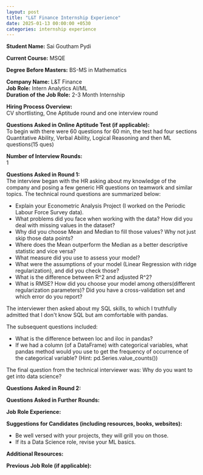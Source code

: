 ```yaml
---
layout: post
title: "L&T Finance Internship Experience"
date: 2025-01-13 00:00:00 +0530
categories: internship experience
---
```


**Student Name:** Sai Goutham Pydi  

**Current Course:** MSQE  

**Degree Before Masters:** BS-MS in Mathematics   

**Company Name:** L&T Finance  
**Job Role:** Intern Analytics AI/ML  
**Duration of the Job Role:** 2-3 Month Internship  

**Hiring Process Overview:**  
CV shortlisting, One Aptitude round and one interview round

**Questions Asked in Online Aptitude Test (if applicable):**  
To begin with there were 60 questions for 60 min, the test had four sections Quantitative Ability, Verbal Ability, Logical Reasoning and then ML questions(15 ques) 

**Number of Interview Rounds:**  
1

**Questions Asked in Round 1:**  
The interview began with the HR asking about my knowledge of the company and posing a few generic HR questions on teamwork and similar topics. The technical round questions are summarized below:

- Explain your Econometric Analysis Project (I worked on the Periodic Labour Force Survey data).
- What problems did you face when working with the data? How did you deal with missing values in the dataset?
- Why did you choose Mean and Median to fill those values? Why not just skip those data points?
- Where does the Mean outperform the Median as a better descriptive statistic and vice versa?
- What measure did you use to assess your model?
- What were the assumptions of your model (Linear Regression with ridge regularization), and did you check those?
- What is the difference between R^2 and adjusted R^2?
- What is RMSE? How did you choose your model among others(different regularization parameters)? Did you have a cross-validation set and which error do you report?

The interviewer then asked about my SQL skills, to which I truthfully admitted that I don't know SQL but am comfortable with pandas.

The subsequent questions included:

- What is the difference between loc and iloc in pandas?
- If we had a column (of a DataFrame) with categorical variables, what pandas method would you use to get the frequency of occurrence of the categorical variable? (Hint: pd.Series.value_counts())

The final question from the technical interviewer was: Why do you want to get into data science?

**Questions Asked in Round 2:**  


**Questions Asked in Further Rounds:**  


**Job Role Experience:**  


**Suggestions for Candidates (including resources, books, websites):**  
- Be well versed with your projects, they will grill you on those. 
- If its a Data Science role, revise your ML basics. 

**Additional Resources:**  


**Previous Job Role (if applicable):**  

